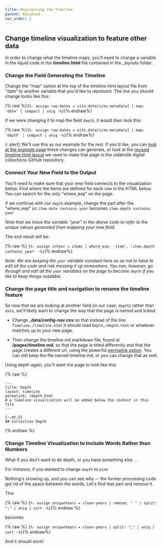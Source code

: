 ```yaml
---
title: Repurposing the Timeline
parent: Advanced
nav_order: 2
---
```


## Change timeline visualization to feature other data

In order to change what the timeline maps, you'll need to change a variable in the liquid code in the **timeline.html** file contained in the _layouts folder. 

### Change the Field Generating the Timeline

Change the "map" option at the top of the timeline.html layout file from "date" to another variable that you'd like to represent. The line you should change looks like this: 

{% raw %}`{%- assign raw-dates = site.data[site.metadata] | map: 'date' | compact | uniq -%}`{% endraw%}

If we were changing it to map the field `depth`, it would then look this: 

{% raw %}`{%- assign raw-dates = site.data[site.metadata] | map: 'depth' | compact | uniq -%}`{% endraw%}

{:.alert}
We'll use this as our example for the rest. If you'd like, you can [look at the example page](https://www.lib.uidaho.edu/digital/watkins/depth.html) these changes can generate, or look at the [revised timeline.html layout](https://github.com/uidaholib/collectionbuilder-cdm-template/blob/watkins/_layouts/timeline.html) we used to make that page in the uidaholib digital collections GitHub repository. 

### Connect Your New Field to the Output

You'll need to make sure that your new field connects to the visualization below. Find where the items are defined for each row in the HTML below. You can search for the only "where_exp" on the page. 

If we continue with our `depth` example, change the part after the "where_exp" so `item.date contains year` becomes `item.depth contains year`

*Note that we leave the variable "year" in the above code to refer to the unique values generated from mapping your new field.* 

The end result will be: 

{% raw %}
`{%- assign inYear = items | where_exp: 'item', 'item.depth contains year' -%}`{% endraw%}

*Note: We are keeping the `year` variable constant here so as not to have to edit all the code and risk messing it up somewhere. You can, however, go through and edit all the `year` variables on the page to become `depth` if you like to keep things readable.*

### Change the page title and navigation to rename the timeline feature

So now that we are looking at another field (in our case, `depth`) rather than `date`, we'll likely want to change the way that the page is named and linked. 

- Change **_data/config-nav.csv** so that instead of the line `Timeline,/timeline.html` it should read `Depth,/depth.html` or whatever matches up to your new page. 

- Then change the timeline.md markdown file, found at **/pages/timeline.md**, so that the page is titled differently and that the page creates a different url, using the powerful [permalink option](https://jekyllrb.com/docs/permalinks/). You can still keep the file named timeline.md, or you can change that as well. 

Using depth again, you'll want the page to look like this: 

{% raw %}
```
---
title: Depth
layout: timeline
permalink: /depth.html
# a timeline visualization will be added below the content in this file
---

{:.mt-5}
## Collection Depth
```
{% endraw %}


### Change Timeline Visualization to Include Words Rather than Numbers

What if you don't want to do depth, or you have something else ... 

For instance, if you wanted to change `depth` to `mine`

Nothing's showing up, and you can see why -- the former processing code got rid of the space between the words. Let's find that part and remove it. 

This

{% raw %}
`{%- assign uniqueYears = clean-years | remove: " " | split: ";" | uniq | sort -%}`{% endraw %}

becomes

{% raw %}
`{%- assign uniqueYears = clean-years | split: ";" | uniq | sort -%}`{% endraw%}

And it should work!

